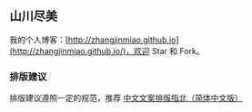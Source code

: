 ## 山川尽美

我的个人博客：[http://zhangjinmiao.github.io](http://zhangjinmiao.github.io/)，欢迎 Star 和 Fork。

### 排版建议

排版建议遵照一定的规范，推荐 [中文文案排版指北（简体中文版）](https://github.com/mzlogin/chinese-copywriting-guidelines)


